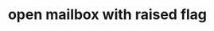 ---
layout: objects
title: open mailbox with raised flag
emoji: open_mailbox_with_raised_flag
permalink: 📬.html
image: assets/img/3moji/open_mailbox_with_raised_flag.png
---